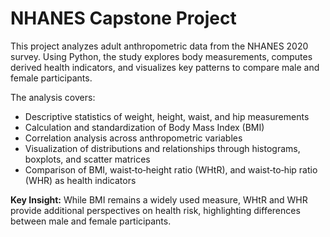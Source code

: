 # NHANES Capstone Project

This project analyzes adult anthropometric data from the NHANES 2020 survey. Using Python, the study explores body measurements, computes derived health indicators, and visualizes key patterns to compare male and female participants.  

The analysis covers:  
- Descriptive statistics of weight, height, waist, and hip measurements  
- Calculation and standardization of Body Mass Index (BMI)  
- Correlation analysis across anthropometric variables  
- Visualization of distributions and relationships through histograms, boxplots, and scatter matrices  
- Comparison of BMI, waist‑to‑height ratio (WHtR), and waist‑to‑hip ratio (WHR) as health indicators  

**Key Insight:** While BMI remains a widely used measure, WHtR and WHR provide additional perspectives on health risk, highlighting differences between male and female participants.  

